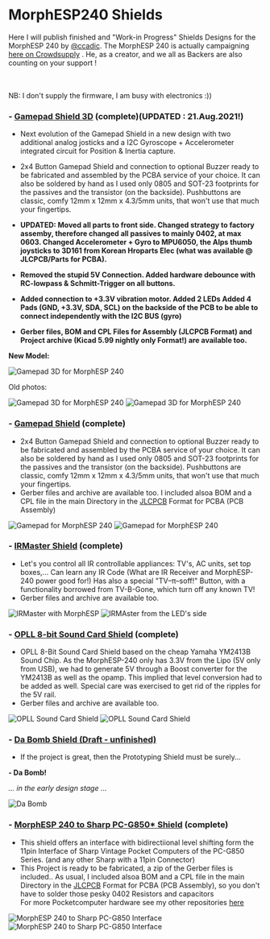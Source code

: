 # MorphESP240 Shields
Here I will publish finished and "Work-in Progress" Shields Designs for the MorphESP 240 by [@ccadic](https://github.com/ccadic).
The MorphESP 240 is actually campaigning [here on Crowdsupply](https://www.crowdsupply.com/morpheans/morphesp-240) . He, as a creator, and we all as Backers are also counting on your support !

<br><br>
NB: I don't supply the firmware, I am busy with electronics :))

### - [Gamepad Shield 3D](https://github.com/hwreverse/MorphESP240_Shields/tree/main/mesp240_3Dpad) (complete)(UPDATED : 21.Aug.2021!)

- Next evolution of the Gamepad Shield in a new design with two additional analog josticks and a I2C Gyroscope + Accelerometer integrated circuit for Position & Inertia capture. 
- 2x4 Button Gamepad Shield and connection to optional Buzzer ready to be fabricated and assembled by the PCBA service of your choice. It can also be soldered by hand as I used only 0805 and SOT-23 footprints for the passives and the transistor (on the backside).  Pushbuttons are classic, comfy 12mm x 12mm x 4.3/5mm units, that won't use that much your fingertips. 
 
- <b>UPDATED: Moved all parts to front side. Changed strategy to factory assemby, therefore changed all passives to mainly 0402, at max 0603. Changed Accelerometer + Gyro to MPU6050, the Alps thumb joysticks to 3D161 from Korean Hroparts Elec (what was available @ JLCPCB/Parts for PCBA). 
- Removed the stupid 5V Connection. Added hardware debounce with RC-lowpass & Schmitt-Trigger on all buttons. 
- Added connection to +3.3V vibration motor. Added 2 LEDs Added 4 Pads (GND, +3.3V, SDA, SCL) on the backside of the PCB to be able to connect independently with the I2C BUS (gyro)
- Gerber files, BOM and CPL Files for Assembly (JLCPCB Format) and Project archive (Kicad 5.99 nightly only Format!) are available too. 

New Model:</b>

![Gamepad 3D for MorphESP 240](img/mesp240_3DpadR2_small.png)

Old photos:

![Gamepad 3D for MorphESP 240](img/mesp240_3Dpad_small.png)
![Gamepad 3D for MorphESP 240](img/mesp240_3Dpad_composite_small.png)

### - [Gamepad Shield](https://github.com/hwreverse/MorphESP240_Shields/tree/main/mesp240_gamepadshield) (complete)

- 2x4 Button Gamepad Shield and connection to optional Buzzer ready to be fabricated and assembled by the PCBA service of your choice. It can also be soldered by hand as I used only 0805 and SOT-23 footprints for the passives and the transistor (on the backside).  Pushbuttons are classic, comfy 12mm x 12mm x 4.3/5mm units, that won't use that much your fingertips. 
- Gerber files and archive are available too. I included alsoa BOM and a CPL file in the main Directory in the [JLCPCB](https://jlcpcb.com/) Format for PCBA (PCB Assembly)

![Gamepad for MorphESP 240](img/gamepad_small.jpg)
![Gamepad for MorphESP 240](img/gamepadfull_small.png)

### - [IRMaster Shield](https://github.com/hwreverse/MorphESP240_Shields/tree/main/mesp240_irmaster) (complete)

- Let's you control all IR controllable appliances: TV's, AC units, set top boxes,... Can learn any IR Code (What are IR Receiver and MorphESP-240 power good for!) 
Has also a special "TV–π–soff!" Button, with a functionality borrowed from TV-B-Gone, which turn off any known TV!
- Gerber files and archive are available too. 

![IRMaster with MorphESP](img/irmaster1.png)
![IRMAster from the LED's side](img/irmaster2.png)

### - [OPLL 8-bit Sound Card Shield](https://github.com/hwreverse/MorphESP240_Shields/tree/main/mesp240_opll) (complete)

- OPLL 8-Bit Sound Card Shield based on the cheap Yamaha YM2413B Sound Chip. As the MorphESP-240 only has 3.3V from the Lipo (5V only from USB), we had to generate 5V through a Boost converter for the YM2413B as well as the opamp. This implied that level conversion had to be added as well. Special care was exercised to get rid of the ripples for the 5V rail.
- Gerber files and archive are available too. 

![OPLL Sound Card Shield](img/mesp240_opll_small_one.jpg)
![OPLL Sound Card Shield](img/mesp240_opll_small_two.jpg)

### - [Da Bomb Shield (Draft - unfinished)](https://github.com/hwreverse/MorphESP240_Shields/tree/main/da_bomb_breadboard)

- If the project is great, then the Prototyping Shield must be surely...

**- Da Bomb!**

*... in the early design stage ...*

![Da Bomb](img/dabomb_small.jpg)

### - [MorphESP 240 to Sharp PC-G850* Shield](https://github.com/hwreverse/MorphESP240_Shields/tree/main/morphesp240_g850_interface) (complete)

- This shield offers an interface with bidirectiional level shifting form the 11pin Interface of Sharp Vintage Pocket Computers of the PC-G850 Series. (and any other Sharp with a 11pin Connector)<br>
- This Project is ready to be fabricated, a zip of the Gerber files is included.. As usual, I included alsoa BOM and a CPL file in the main Directory in the [JLCPCB](https://jlcpcb.com/) Format for PCBA (PCB Assembly), so you don't have to solder those pesky 0402 Resistors and capacitors 
<br>For more Pocketcomputer hardware see my other repositories [here](https://hwreverse.github.io/)

![MorphESP 240 to Sharp PC-G850 Interface](img/mesp_850_small.jpg)
![MorphESP 240 to Sharp PC-G850 Interface](img/full_small.jpg)
